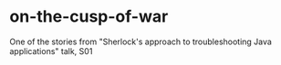 # on-the-cusp-of-war
 One of the stories from "Sherlock's approach to troubleshooting Java applications" talk, S01 
